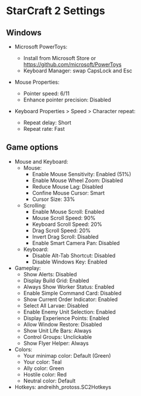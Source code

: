 # StarCraft 2 Settings

## Windows

- Microsoft PowerToys:
  - Install from Microsoft Store or https://github.com/microsoft/PowerToys
  - Keyboard Manager: swap CapsLock and Esc

- Mouse Properties:
  - Pointer speed: 6/11
  - Enhance pointer precision: Disabled

- Keyboard Properties > Speed > Character repeat:
  - Repeat delay: Short
  - Repeat rate: Fast

## Game options

- Mouse and Keyboard:
  - Mouse:
    - Enable Mouse Sensitivity: Enabled (51%)
    - Enable Mouse Wheel Zoom: Disabled
    - Reduce Mouse Lag: Disabled
    - Confine Mouse Cursor: Smart
    - Cursor Size: 33%
  - Scrolling:
    - Enable Mouse Scroll: Enabled
    - Mouse Scroll Speed: 90%
    - Keyboard Scroll Speed: 20%
    - Drag Scroll Speed: 20%
    - Invert Drag Scroll: Disabled
    - Enable Smart Camera Pan: Disabled
  - Keyboard:
    - Disable Alt-Tab Shortcut: Disabled
    - Disable Windows Key: Enabled
- Gameplay:
  - Show Alerts: Disabled
  - Display Build Grid: Enabled
  - Always Show Worker Status: Enabled
  - Enable Simple Command Card: Disabled
  - Show Current Order Indicator: Enabled
  - Select All Larvae: Disabled
  - Enable Enemy Unit Selection: Enabled
  - Display Experience Points: Enabled
  - Allow Window Restore: Disabled
  - Show Unit Life Bars: Always
  - Control Groups: Unclickable
  - Show Flyer Helper: Always
- Colors:
  - Your minimap color: Default (Green)
  - Your color: Teal
  - Ally color: Green
  - Hostile color: Red
  - Neutral color: Default
- Hotkeys: andreihh_protoss.SC2Hotkeys

